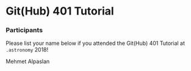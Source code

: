 # Git(Hub) 401 Tutorial

### Participants

Please list your name below if you attended the Git(Hub) 401 Tutorial at `.astronomy` 2018!

Mehmet Alpaslan
